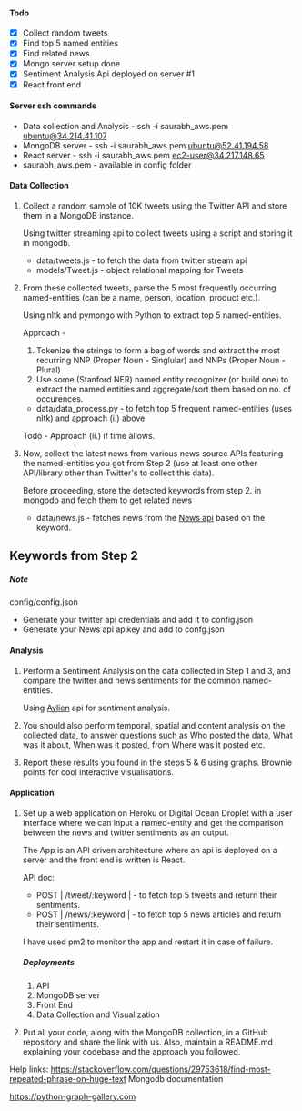 #### Todo 
- [x] Collect random tweets
- [x] Find top 5 named entities
- [x] Find related news
- [x] Mongo server setup done
- [x] Sentiment Analysis Api deployed on server #1
- [x] React front end 

#### Server ssh commands
- Data collection and Analysis - ssh -i saurabh_aws.pem ubuntu@34.214.41.107
- MongoDB server - ssh -i saurabh_aws.pem ubuntu@52.41.194.58
- React server - ssh -i saurabh_aws.pem ec2-user@34.217.148.65
- saurabh_aws.pem - available in config folder


#### Data Collection

1. Collect a random sample of 10K tweets using the Twitter API and store them in a MongoDB instance.
    
    Using twitter streaming api to collect tweets
    using a script and storing it in mongodb.
    
    - data/tweets.js - to fetch the data from twitter stream api
    - models/Tweet.js - object relational mapping for Tweets
    
2. From these collected tweets, parse the 5 most frequently occurring named-entities (can be a name, person, location, product etc.).

    Using nltk and pymongo with Python to extract top 5 named-entities.
    
    Approach - 
    1. Tokenize the strings to form a bag of words and extract the most recurring NNP (Proper Noun - Singlular) and NNPs (Proper Noun - Plural) 
    2. Use some (Stanford NER) named entity recognizer (or build one) to extract the named entities and aggregate/sort them based on no. of occurences.
     
     - data/data_process.py - to fetch top 5 frequent named-entities (uses nltk) and approach (i.) above 
    
    Todo - Approach (ii.) if time allows.     

3. Now, collect the latest news from various news source APIs featuring the named-entities you got from Step 2 (use at least one other API/library other than Twitter's to collect this data).
    
   Before proceeding, store the detected keywords from step 2. in mongodb and fetch them to get related news
   
   - data/news.js - fetches news from the [News api](https://newsapi.org/) based on the keyword.
    
Keywords from Step 2
--------------------



##### Note
config/config.json 
   - Generate your twitter api credentials and add it to config.json
   - Generate your News api apikey and add to confg.json


#### Analysis

1. Perform a Sentiment Analysis on the data collected in Step 1 and 3, and compare the twitter and news sentiments for the common named-entities. 

    Using [Aylien](https://aylien.com) api for sentiment analysis.

2. You should also perform temporal, spatial and content analysis on the collected data, to answer questions such as Who posted the data, What was it about, When was it posted, from Where was it posted etc.


3. Report these results you found in the steps 5 & 6 using graphs. Brownie points for cool interactive visualisations.

#### Application

1. Set up a web application on Heroku or Digital Ocean Droplet with a user interface where we can input a named-entity and get the comparison between the news and twitter sentiments as an output.
    
    The App is an API driven architecture where an api is deployed on a server and the front end is written is React.
    
    API doc:
    
    - POST | /tweet/:keyword | - to fetch top 5 tweets and return their sentiments. 
    - POST | /news/:keyword  | - to fetch top 5 news articles and return their sentiments.
     
    I have used pm2 to monitor the app and restart it in case of failure.

    ##### Deployments
    
    1. API
    2. MongoDB server
    3. Front End
    4. Data Collection and Visualization

2. Put all your code, along with the MongoDB collection, in a GitHub repository and share the link with us. Also, maintain a README.md explaining your codebase and the approach you followed.


Help links:
https://stackoverflow.com/questions/29753618/find-most-repeated-phrase-on-huge-text
Mongodb documentation

https://python-graph-gallery.com